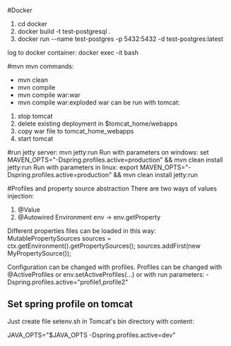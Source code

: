 #Docker
1. cd docker
2. docker build -t test-postgresql .
3. docker run --name test-postgres -p 5432:5432 -d test-postgres:latest

log to docker container:
docker exec -it <mycontainer> bash

#mvn
mvn commands:
- mvn clean
- mvn compile
- mvn compile war:war
- mvn compile war:exploded
war can be run with tomcat:
1. stop tomcat
2. delete existing deployment in $tomcat_home/webapps
3. copy war file to tomcat_home_webapps
4. start tomcat

#run jetty server:
mvn jetty:run
Run with parameters on windows: set MAVEN_OPTS="-Dspring.profiles.active=production" && mvn clean install jetty:run
Run with parameters in linux: export MAVEN_OPTS="-Dspring.profiles.active=production" && mvn clean install jetty:run

#Profiles and property source abstraction
There are two ways of values injection:
1. @Value
2. @Autowired Environment env -> env.getProperty

Different properties files can be loaded in this way:
MutablePropertySources sources = ctx.getEnvironment().getPropertySources();
sources.addFirst(new MyPropertySource());

Configuration can be changed with profiles. Profiles can be changed with @ActiveProfiles or env.setActiveProfiles(...)
or with run parameters: -Dspring.profiles.active="profile1,profile2"

## Set spring profile on tomcat
Just create file setenv.sh in Tomcat's bin directory with content:

JAVA_OPTS="$JAVA_OPTS -Dspring.profiles.active=dev"